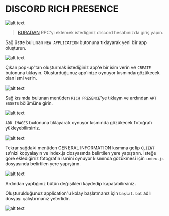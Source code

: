 # DISCORD RICH PRESENCE

![alt text](https://cdn.discordapp.com/attachments/812676282159726695/812676358689652767/RPC.png)


>[BURADAN](https://discord.com/developers/applications) RPC'yi eklemek istediğiniz discord hesabınızda giriş yapın.
>

Sağ üstte bulunan `NEW APPLICATION` butonuna tıklayarak yeni bir app oluşturun.

![alt text](https://cdn.discordapp.com/attachments/812676282159726695/812676550201573446/newapp.png)

Çıkan pop-up'tan oluşturmak istediğiniz app'e bir isim verin ve `CREATE` butonuna tıklayın. Oluşturduğunuz app'inize oynuyor kısmında gözükecek olan ismi verin.

![alt text](https://cdn.discordapp.com/attachments/812676282159726695/812677094551060500/CREATE.png)


Sağ kısımda bulunan menüden `RICH PRESENCE`'ye tıklayın ve ardından `ART ESSETS` bölümüne girin.

![alt text](https://cdn.discordapp.com/attachments/812676282159726695/812678005436317696/artessets.png)


`ADD IMAGES` butonuna tıklayarak oynuyor kısmında gözükecek fotoğrafı yükleyebilirsiniz.

![alt text](https://cdn.discordapp.com/attachments/812676282159726695/812678308885823518/unknown.png)


Tekrar sağdaki menüden GENERAL INFORMATION kısmına gelip `CLIENT ID`'nizi kopyalayın ve index.js dosyasında belirtilen yere yapıştırın. İsteğe göre eklediğiniz fotoğrafın ismini oynuyor kısmında gözükmesi için `index.js` dosyasında belirtilen yere yapıştırın.

![alt text](https://cdn.discordapp.com/attachments/812676282159726695/812682505408086086/figg.gif)


Ardından yaptığınız bütün değişikleri kaydedip kapatabilirsiniz.


Oluşturulduğunuz application'u kolay başlatmanız için `başlat.bat` adlı dosyayı çalıştırmanız yeterlidir.

![alt text](https://cdn.discordapp.com/attachments/812676282159726695/812683657318891590/fss.gif)

